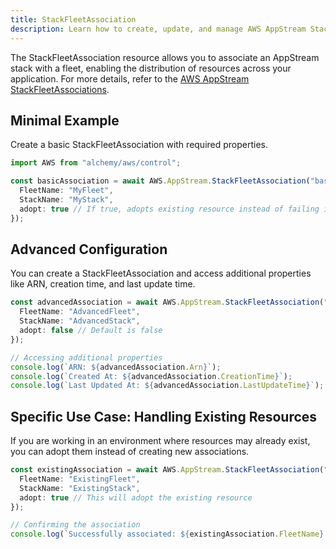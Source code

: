 ```yaml
---
title: StackFleetAssociation
description: Learn how to create, update, and manage AWS AppStream StackFleetAssociations using Alchemy Cloud Control.
---
```



The StackFleetAssociation resource allows you to associate an AppStream stack with a fleet, enabling the distribution of resources across your application. For more details, refer to the [AWS AppStream StackFleetAssociations](https://docs.aws.amazon.com/appstream/latest/userguide/).

## Minimal Example

Create a basic StackFleetAssociation with required properties.

```ts
import AWS from "alchemy/aws/control";

const basicAssociation = await AWS.AppStream.StackFleetAssociation("basic-association", {
  FleetName: "MyFleet",
  StackName: "MyStack",
  adopt: true // If true, adopts existing resource instead of failing if it already exists
});
```

## Advanced Configuration

You can create a StackFleetAssociation and access additional properties like ARN, creation time, and last update time.

```ts
const advancedAssociation = await AWS.AppStream.StackFleetAssociation("advanced-association", {
  FleetName: "AdvancedFleet",
  StackName: "AdvancedStack",
  adopt: false // Default is false
});

// Accessing additional properties
console.log(`ARN: ${advancedAssociation.Arn}`);
console.log(`Created At: ${advancedAssociation.CreationTime}`);
console.log(`Last Updated At: ${advancedAssociation.LastUpdateTime}`);
```

## Specific Use Case: Handling Existing Resources

If you are working in an environment where resources may already exist, you can adopt them instead of creating new associations.

```ts
const existingAssociation = await AWS.AppStream.StackFleetAssociation("existing-association", {
  FleetName: "ExistingFleet",
  StackName: "ExistingStack",
  adopt: true // This will adopt the existing resource
});

// Confirming the association
console.log(`Successfully associated: ${existingAssociation.FleetName} with ${existingAssociation.StackName}`);
```
